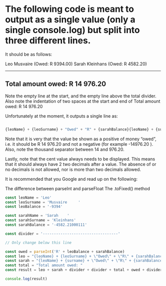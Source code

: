 # The following code is meant to output as a single value (only a single console.log) but split into three different lines.

 

It should be as follows:

 


Leo Musvaire (Owed: R 9394.00)
Sarah Kleinhans (Owed: R 4582.20)

----------------------------------
  Total amount owed: R 14 976.20
----------------------------------
 

Note the empty line at the start, and the empty line above the total divider. Also note the indentation of two spaces at the start and end of Total amount owed: R 14 976.20

 

Unfortunately at the moment, it outputs a single line as:

 ``` js

{leoName} + {leoSurname} + "Owed" + "R" + {sarahBalance}{leoName} + {surname} + "Owed" + "R" + {sarahBalance}--------------------------------------------------------------------Total amount owed: NaN----------------------------------
 ```

Note that it is very that the value be shown as a positive of money “owed”, i.e. it should be R 14 976.20 and not a negative (for example -14976.20 ). Also, note the thousand separator between 14 and 976.20.

 

Lastly, note that the cent value always needs to be displayed. This means that it should always have 2 two decimals after a value. The absence of or no decimals is not allowed, nor is more than two decimals allowed.

 

It is recommended that you Google and read up on the following:

The difference between parseInt and parseFloat
The .toFixed() method
 
``` js
const leoName = 'Leo'
const leoSurname = 'Musvaire     '
const leoBalance = '-9394'

const sarahName = 'Sarah    '
const sarahSurname = 'Kleinhans'
const sarahBalance = '-4582.21000111'

const divider = '----------------------------------'

// Only change below this line

const owed = parseInt('R' + leoBalance + sarahBalance)
const leo = "{leoName} + {leoSurname} + \"Owed\" + \"R\" + {sarahBalance}"
const sarah = "{leoName} + {surname} + \"Owed\" + \"R\" + {sarahBalance}"
const total = "Total amount owed: "
const result = leo + sarah + divider + divider + total + owed + divider

console.log(result)
```